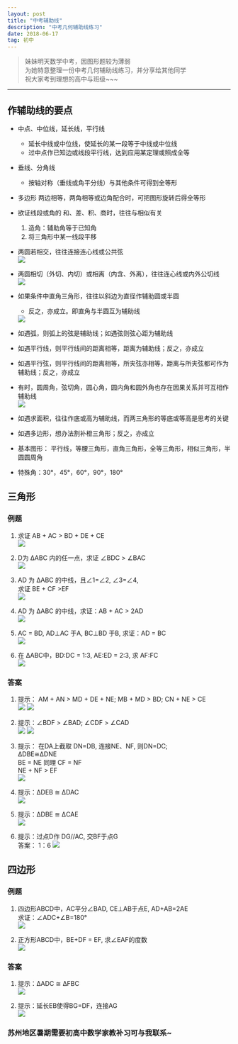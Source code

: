 ```yaml
---
layout: post
title: "中考辅助线"
description: "中考几何辅助线练习"
date: 2018-06-17
tag: 初中
---
```



> 妹妹明天数学中考，因图形题较为薄弱  
> 为她特意整理一份中考几何辅助线练习，并分享给其他同学  
> 祝大家考到理想的高中与班级~~~  

**********


## 作辅助线的要点

* 中点、中位线，延长线，平行线  
	* 延长中线或中位线，使延长的某一段等于中线或中位线  
	* 过中点作已知边或线段平行线，达到应用某定理或照成全等  

* 垂线、分角线  
	* 按轴对称（垂线或角平分线）与其他条件可得到全等形  

* 多边形 两边相等，两角相等或边角配合时，可把图形旋转后得全等形  

* 欲证线段或角的 和、差、积、商时，往往与相似有关  
	1. 造角：辅助角等于已知角  
	2. 将三角形中某一线段平移  

* 两圆若相交，往往连接连心线或公共弦  
	<img src="/images/junior/circle_1.PNG">  

* 两圆相切（外切、内切）或相离（内含、外离），往往连心线或内外公切线  
	<img src="/images/junior/circle_2.PNG">  

* 如果条件中直角三角形，往往以斜边为直径作辅助圆或半圆  
	* 反之，亦成立。即直角与半圆互为辅助线  
	<img src="/images/junior/circle_3.PNG">  

* 如遇弧，则弧上的弦是辅助线；如遇弦则弦心距为辅助线  
* 如遇平行线，则平行线间的距离相等，距离为辅助线；反之，亦成立  
* 如遇平行弦，则平行线间的距离相等，所夹弦亦相等，距离与所夹弦都可作为辅助线；反之，亦成立  
* 有时，圆周角，弦切角，圆心角，圆内角和圆外角也存在因果关系并可互相作辅助线  
	<img src="/images/junior/circle_4.PNG">  

* 如遇求面积，往往作底或高为辅助线，而两三角形的等底或等高是思考的关键
* 如遇多边形，想办法割补橙三角形；反之，亦成立

* 基本图形： 平行线，等腰三角形，直角三角形，全等三角形，相似三角形，半圆圆周角  

* 特殊角：30&deg;，45&deg;，60&deg;，90&deg;，180&deg;  

## 三角形  

### 例题  

1. 求证 AB + AC > BD + DE + CE  
	<img src="/images/junior/tri_1.PNG">  

2. D为 &Delta;ABC 内的任一点，求证 &ang;BDC > &ang;BAC  
	<img src="/images/junior/tri_2.PNG">  

3. AD 为 &Delta;ABC 的中线，且&ang;1=&ang;2, &ang;3=&ang;4,  
	求证 BE + CF >EF  
	<img src="/images/junior/tri_3.PNG">  

4. AD 为 &Delta;ABC 的中线，求证：AB + AC > 2AD  
	<img src="/images/junior/tri_4.PNG">  

5. AC = BD, AD&perp;AC 于A, BC&perp;BD 于B, 求证：AD = BC  
	<img src="/images/junior/tri_5.PNG">  

6. 在 &Delta;ABC中，BD:DC = 1:3, AE:ED = 2:3, 求 AF:FC  
	<img src="/images/junior/tri_6.PNG">  


### 答案  

1. 提示： AM + AN > MD + DE + NE; MB + MD > BD; CN + NE > CE  
	<img src="/images/junior/a_1.PNG">
	<img src="/images/junior/a_1.1.PNG">  

2. 提示：&ang;BDF > &ang;BAD; &ang;CDF > &ang;CAD  
	<img src="/images/junior/a_2.PNG">
	<img src="/images/junior/a_2.1.PNG">  

3. 提示： 在DA上截取 DN=DB, 连接NE、NF, 则DN=DC;  
&Delta;DBE&cong;&Delta;DNE  
BE = NE 同理 CF = NF  
NE + NF > EF  
	<img src="/images/junior/a_3.PNG">  

4. 提示：&Delta;DEB &cong; &Delta;DAC  
	<img src="/images/junior/a_4.PNG">  


5. 提示：&Delta;DBE &cong; &Delta;CAE   
	<img src="/images/junior/a_5.PNG">  

6. 提示：过点D作 DG//AC, 交BF于点G  
	答案： 1：6 
	<img src="/images/junior/a_6.PNG">  

## 四边形  

### 例题  

1. 四边形ABCD中，AC平分&ang;BAD, CE&perp;AB于点E, AD+AB=2AE  
	求证：&ang;ADC+&ang;B=180&deg;  
	<img src="/images/junior/qua_1.PNG">  

2. 正方形ABCD中，BE+DF = EF, 求&ang;EAF的度数  
	<img src="/images/junior/qua_2.PNG">  

### 答案  

1. 提示：&Delta;ADC &cong; &Delta;FBC  
	<img src="/images/junior/a_7.PNG">  

1. 提示：延长EB使得BG=DF，连接AG  
	<img src="/images/junior/a_8.PNG">  

### 苏州地区暑期需要初高中数学家教补习可与我联系~
